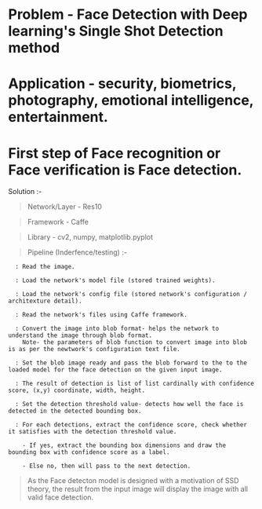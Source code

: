# Problem - Face Detection with Deep learning's Single Shot Detection method

# Application - security, biometrics, photography, emotional intelligence, entertainment.
  # First step of Face recognition or Face verification is Face detection.

Solution :-

  > Network/Layer - Res10

  > Framework - Caffe

  > Library - cv2, numpy, matplotlib.pyplot 

  > Pipeline (Inderfence/testing) :-

      : Read the image.

      : Load the network's model file (stored trained weights). 
      
      : Load the network's config file (stored network's configuration / architexture detail).

      : Read the network's files using Caffe framework.

      : Convert the image into blob format- helps the network to understand the image through blob format. 
        Note- the parameters of blob function to convert image into blob is as per the newtwork's configuration text file.
      
      : Set the blob image ready and pass the blob forward to the to the loaded model for the face detection on the given input image.

      : The result of detection is list of list cardinally with confidence score, (x,y) coordinate, width, height.

      : Set the detection threshold value- detects how well the face is detected in the detected bounding box.

      : For each detections, extract the confidence score, check whether it satisfies with the detection threshold value. 
      
        - If yes, extract the bounding box dimensions and draw the bounding box with confidence score as a label.

        - Else no, then will pass to the next detection.
      
  > As the Face detecton model is designed with a motivation of SSD theory, the result from the input image will display the image with all valid face detection. 
